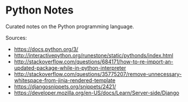 # Python Notes
Curated notes on the Python programming language.

Sources:
- https://docs.python.org/3/
- http://interactivepython.org/runestone/static/pythonds/index.html
- http://stackoverflow.com/questions/684171/how-to-re-import-an-updated-package-while-in-python-interpreter
- http://stackoverflow.com/questions/35775207/remove-unnecessary-whitespace-from-jinja-rendered-template
- https://djangosnippets.org/snippets/2421/
- https://developer.mozilla.org/en-US/docs/Learn/Server-side/Django
